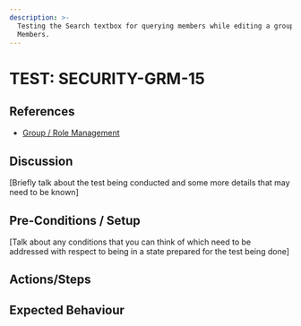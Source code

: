 ```yaml
---
description: >-
  Testing the Search textbox for querying members while editing a group's
  Members.
---
```


# TEST: SECURITY-GRM-15

## References

* [Group / Role Management](../../../../../operations/security-administration/group-role-management.md)

## Discussion

\[Briefly talk about the test being conducted and some more details that may need to be known\]

## Pre-Conditions / Setup

\[Talk about any conditions that you can think of which need to be addressed with respect to being in a state prepared for the test being done\]

## Actions/Steps



## Expected Behaviour

